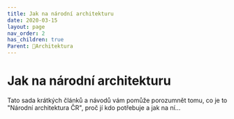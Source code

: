 ```yaml
---
title: Jak na národní architekturu
date: 2020-03-15
layout: page
nav_order: 2
has_children: true
Parent: 📁Architektura
---
```


# Jak na národní architekturu

Tato sada krátkých článků a návodů vám pomůže porozumnět tomu, co je to "Národní architektura ČR", proč jí kdo potřebuje a jak na ní...



